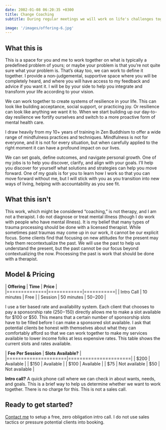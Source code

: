 ```yaml
---
date: 2002-01-08 06:20:35 +0300
title: Change Coaching
subtitle: During regular meetings we will work on life's challenges together

image: '/images/offering-6.jpg'
---
```


## What this is

This is a space for you and me to work together on what is typically a predefined problem of yours; or maybe your problem is that you’re not quite sure what your problem is. That’s okay too, we can work to define it together. I provide a non-judgemental, supportive space where you will be completely heard, and where you will have access to my feedback and advice if you want it. I will be by your side to help you integrate and transform your life according to your vision. 

We can work together to create systems of resilience in your life. This can look like building acceptance, social support, or practicing joy. Or resilience can look like anything we want it to. When we start building up our day-to-day resilience we fortify ourselves and switch to a more proactive form of mental health care.

I draw heavily from my 10+ years of training in Zen Buddhism to offer a wide range of mindfulness practices and techniques. Mindfulness is not for everyone, and it is not for every situation, but when carefully applied to the right moment it can have a profound impact on our lives.

We can set goals, define outcomes, and navigate personal growth. One of my jobs is to help you discover, clarify, and align with your goals. I’ll help you discover for yourself what solutions and strategies can help you move forward. One of my goals is for you to  learn how I work so that you can move forward without me, but  I will stick with you as you transition into new ways of living, helping with accountability as you see fit.


## What this isn't

This work, which might be considered “coaching,” is not therapy, and I am not a therapist. I do not diagnose or treat mental illness (though I do work with people who have mental illness). It is my belief that many types of trauma processing should be done with a licensed therapist. While sometimes past traumas may come up in our work, it cannot be our explicit focus. Some clients find that focusing on new attitudes for the present may help them recontextualize the past. We will use the past to help us understand the present, but the past cannot be our focus beyond contextualizing the now. Processing the past is work that should be done with a therapist.


## Model & Pricing

| **Offering** | **Time**   | **Price** |
|==============|============|===========|
| Intro Call   | 10 minutes | Free      |
| Session      | 50 minutes | $50-$200  |

I use a tier based rate and availability system. Each client that chooses to pay a sponsorship rate ($250-$150) directly allows me to make a slot available for $100 or $50. This means that a certain number of sponsorship slots have to be filled before I can make a sponsored slot available. I ask that potential clients be honest with themselves about what they can comfortably afford so that we can work together to make my services available to lower income folks at less expensive rates. This table shows the current slots and rates available. 

 | **Fee Per Session** | **Slots Available?** |
 |=====================|======================|
 | $200                | Available            |
 | $150                | Available            |
 | $100                | Available            |
 | $75                 | Not available
 | $50                 | Not available        |

**Intro call?** A quick phone call where we can check in about wants, needs, and goals. This is a  brief way to help us determine whether we want to work together. There is no charge for this. This is not a sales call.

## Ready to get started?

[Contact me](/contact) to setup a free, zero obligation intro call. I do not use sales tactics or pressure potential clients into booking.












